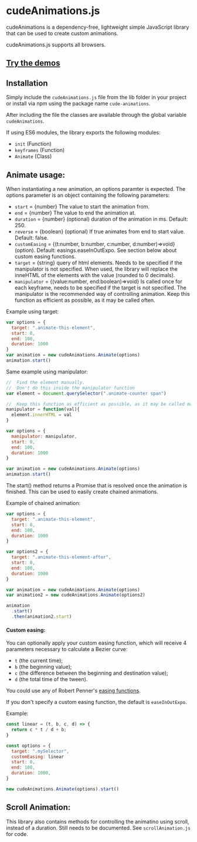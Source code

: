 # cudeAnimations.js
cudeAnimations is a dependency-free, lightweight simple JavaScript library that can be used to create custom animations.

cudeAnimations.js supports all browsers.

## [Try the demos](https://cruelmoney.github.io/cude-animations/)

## Installation

Simply include the `cudeAnimations.js` file from the lib folder in your project or install via npm using the package name `cude-animations`.

After including the file the classes are available through the global variable `cudeAnimations`.

If using ES6 modules, the library exports the following modules:
- `init` (Function)
- `keyframes` (Function)
- `Animate` (Class)

## Animate usage:

When instantiating a new animation, an options paramter is expected.
The options parameter is an object containing the following parameters:
- `start` = {number} The value to start the animation from.
- `end` = {number} The value to end the animation at.
- `duration` = {number} (optional) duration of the animation in ms. Default: 250.
- `reverse` = {boolean} (optional) If true animates from end to start value. Default: false.
- `customEasing` = {(t:number, b:number, c:number, d:number)=>void} (option). Default: easings.easeInOutExpo. See section below about custom easing functions.
- `target` = {string} query of html elements. Needs to be specified if the manipulator is not specified. When used, the library will replace the inneHTML of the elements with the value (rounded to 0 decimals).
- `manipulator` = {(value:number, end:boolean)=>void} Is called once for each keyframe, needs to be specified if the target is not specified. The manipulator is the recommended way of controlling animation. Keep this function as efficient as possible, as it may be called often.


Example using target:
```js
var options = {
  target: ".animate-this-element",
  start: 0,
  end: 100,
  duration: 1000
}
var animation = new cudeAnimations.Animate(options)
animation.start()
```

Same example using manipulator:
```js
//  Find the element manually. 
//  Don't do this inside the manipulator function
var element = document.querySelector(".animate-counter span")

//  Keep this function as efficient as possible, as it may be called many times
manipulator = function(val){
  element.innerHTML = val
}

var options = {
  manipulator: manipulator,
  start: 0,
  end: 100,
  duration: 1000
}

var animation = new cudeAnimations.Animate(options)
animation.start()
```

The start() method returns a Promise that is resolved once the animation is finished. This can be used to easily create chained animations. 

Example of chained animation:
```js
var options = {
  target: ".animate-this-element",
  start: 0,
  end: 100,
  duration: 1000
}

var options2 = {
  target: ".animate-this-element-after",
  start: 0,
  end: 100,
  duration: 1000
}

var animation = new cudeAnimations.Animate(options)
var animation2 = new cudeAnimations.Animate(options2)

animation
  .start()
  .then(animation2.start)
```

#### Custom easing:

You can optionally apply your custom easing function, which will receive 4 parameters necessary to calculate a Bezier curve:

- `t` (the current time);
- `b` (the beginning value);
- `c` (the difference between the beginning and destination value);
- `d` (the total time of the tween).

You could use any of Robert Penner's [easing functions](https://github.com/danro/jquery-easing/blob/master/jquery.easing.js).

If you don't specify a custom easing function, the default is `easeInOutExpo`.

Example:

```js
const linear = (t, b, c, d) => {
  return c * t / d + b;
}

const options = {
  target: ".mySelector",
  customEasing: linear
  start: 0,
  end: 100,
  duration: 1000,
}

new cudeAnimations.Animate(options).start()
```

## Scroll Animation:
This library also contains methods for controlling the animatino using scroll, instead of a duration. 
Still needs to be documented. See `scrollAnimation.js` for code.